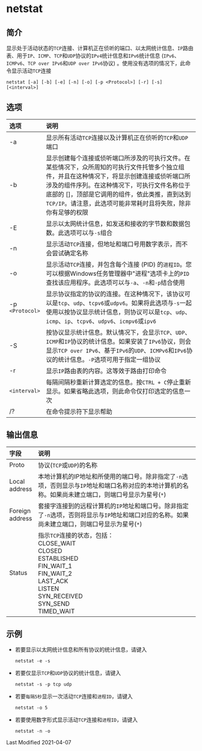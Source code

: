 # netstat

## 简介

显示处于活动状态的`TCP`连接、计算机正在侦听的端口、以太网统计信息、`IP`路由表、用于`IP`、`ICMP`、`TCP`和`UDP`协议的`IPv4`统计信息和`IPv6`统计信息 (`IPv6`、`ICMPv6`、`TCP over IPv6`和`UDP over IPv6`协议) 。使用没有选项的情况下，此命令显示活动`TCP`连接

```
netstat [-a] [-b] [-e] [-n] [-o] [-p <Protocol>] [-r] [-s] [<interval>]
```

## 选项

<style>
table th:first-of-type {
    width: 14%;
}
</style>

选项 | 说明
:- | :-
-a              | 显示所有活动`TCP`连接以及计算机正在侦听的`TCP`和`UDP`端口
-b              | 显示创建每个连接或侦听端口所涉及的可执行文件。在某些情况下，众所周知的可执行文件托管多个独立组件，并且在这种情况下，将显示创建连接或侦听端口所涉及的组件序列。在这种情况下，可执行文件名称位于底部的 []，顶部是它调用的组件，依此类推，直到达到 `TCP/IP`。请注意，此选项可能非常耗时且将失败，除非你有足够的权限
-E              | 显示以太网统计信息，如发送和接收的字节数和数据包数。此选项可以与`-s`组合
-n              | 显示活动`TCP`连接，但地址和端口号用数字表示，而不会尝试确定名称
-o              | 显示活动`TCP`连接，并包含每个连接 (PID) 的`进程ID`。您可以根据Windows任务管理器中"进程"选项卡上的`PID`查找该应用程序。此选项可以与`-a`、`-n`和`-p`结合使用
-p `<Protocol>` | 显示协议指定的协议的连接。在这种情况下，该协议可以是`tcp`、`udp`、`tcpv6`或`udpv6`。如果将此选项与`-s`一起使用以按协议显示统计信息，则协议可以是`tcp`、`udp`、`icmp`、`ip`、`tcpv6`、`udpv6`、`icmpv6`或`ipv6`
-S              | 按协议显示统计信息。默认情况下，会显示`TCP`、`UDP`、`ICMP`和`IP`协议的统计信息。如果安装了`IPv6`协议，则会显示`TCP over IPv6`、基于`IPv6`的`UDP`、`ICMPv6`和`IPv6`协议的统计信息。`-P`选项可用于指定一组协议
-r              | 显示`IP`路由表的内容。这等效于路由打印命令
`<interval>`    | 每隔间隔秒重新计算选定的信息。按`CTRL + C`停止重新显示。如果省略此选项，则此命令仅打印选定的信息一次
/?              | 在命令提示符下显示帮助

## 输出信息

字段 | 说明
:- | :-
Proto           | 协议(`TCP`或`UDP`)的名称
Local address   | 本地计算机的IP地址和所使用的端口号。除非指定了`-n`选项，否则显示与`IP`地址和端口名称对应的本地计算机的名称。如果尚未建立端口，则端口号显示为星号(`*`)
Foreign address | 套接字连接到的远程计算机的`IP`地址和端口号。除非指定了`-n`选项，否则将显示与`IP`地址和端口对应的名称。如果尚未建立端口，则端口号显示为星号(`*`)
Status          | 指示`TCP`连接的状态，包括：<br>CLOSE_WAIT<br>CLOSED<br>ESTABLISHED<br>FIN_WAIT_1<br>FIN_WAIT_2<br>LAST_ACK<br>LISTEN<br>SYN_RECEIVED<br>SYN_SEND<br>TIMED_WAIT

## 示例

- 若要显示以太网统计信息和所有协议的统计信息，请键入
    ```batch
    netstat -e -s
    ```
- 若要仅显示`TCP`和`UDP`协议的统计信息，请键入
    ```batch
    netstat -s -p tcp udp
    ```
- 若要`每隔5秒`显示一次活动`TCP`连接和`进程ID`，请键入
    ```batch
    netstat -o 5
    ```
- 若要使用数字形式显示活动`TCP`连接和`进程ID`，请键入
    ```batch
    netstat -n -o
    ```

Last Modified 2021-04-07
